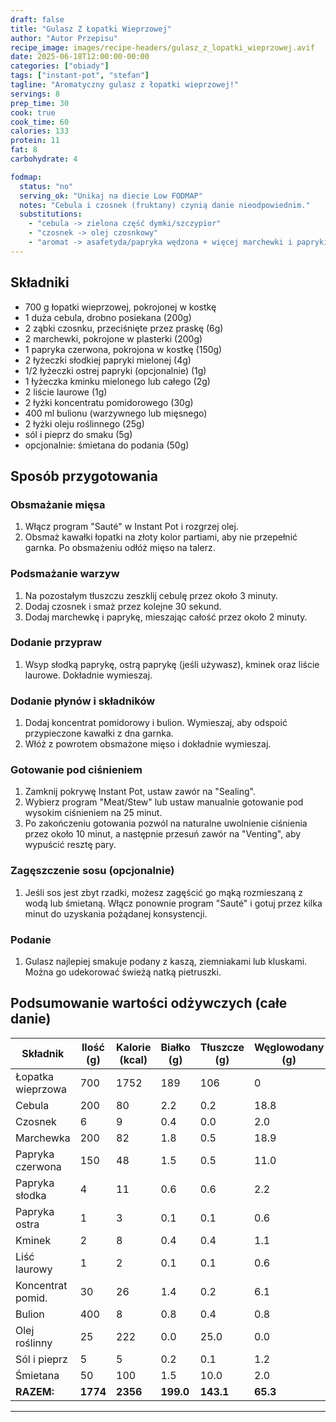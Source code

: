 ```yaml
---
draft: false
title: "Gulasz Z Łopatki Wieprzowej"
author: "Autor Przepisu"
recipe_image: images/recipe-headers/gulasz_z_lopatki_wieprzowej.avif
date: 2025-06-18T12:00:00-00:00
categories: ["obiady"]
tags: ["instant-pot", "stefan"]
tagline: "Aromatyczny gulasz z łopatki wieprzowej!"
servings: 8
prep_time: 30
cook: true
cook_time: 60
calories: 133
protein: 11
fat: 8
carbohydrate: 4

fodmap:
  status: "no"
  serving_ok: "Unikaj na diecie Low FODMAP"
  notes: "Cebula i czosnek (fruktany) czynią danie nieodpowiednim."
  substitutions:
    - "cebula -> zielona część dymki/szczypior"
    - "czosnek -> olej czosnkowy"
    - "aromat -> asafetyda/papryka wędzona + więcej marchewki i papryki"
---
```


## Składniki
- 700 g łopatki wieprzowej, pokrojonej w kostkę
- 1 duża cebula, drobno posiekana (200g)
- 2 ząbki czosnku, przeciśnięte przez praskę (6g)
- 2 marchewki, pokrojone w plasterki (200g)
- 1 papryka czerwona, pokrojona w kostkę (150g)
- 2 łyżeczki słodkiej papryki mielonej (4g)
- 1/2 łyżeczki ostrej papryki (opcjonalnie) (1g)
- 1 łyżeczka kminku mielonego lub całego (2g)
- 2 liście laurowe (1g)
- 2 łyżki koncentratu pomidorowego (30g)
- 400 ml bulionu (warzywnego lub mięsnego)
- 2 łyżki oleju roślinnego (25g)
- sól i pieprz do smaku (5g)
- opcjonalnie: śmietana do podania (50g)

## Sposób przygotowania
### Obsmażanie mięsa
1. Włącz program "Sauté" w Instant Pot i rozgrzej olej.
2. Obsmaż kawałki łopatki na złoty kolor partiami, aby nie przepełnić garnka. Po obsmażeniu odłóż mięso na talerz.

### Podsmażanie warzyw
1. Na pozostałym tłuszczu zeszklij cebulę przez około 3 minuty.
2. Dodaj czosnek i smaż przez kolejne 30 sekund.
3. Dodaj marchewkę i paprykę, mieszając całość przez około 2 minuty.

### Dodanie przypraw
1. Wsyp słodką paprykę, ostrą paprykę (jeśli używasz), kminek oraz liście laurowe. Dokładnie wymieszaj.

### Dodanie płynów i składników
1. Dodaj koncentrat pomidorowy i bulion. Wymieszaj, aby odspoić przypieczone kawałki z dna garnka.
2. Włóż z powrotem obsmażone mięso i dokładnie wymieszaj.

### Gotowanie pod ciśnieniem
1. Zamknij pokrywę Instant Pot, ustaw zawór na "Sealing".
2. Wybierz program "Meat/Stew" lub ustaw manualnie gotowanie pod wysokim ciśnieniem na 25 minut.
3. Po zakończeniu gotowania pozwól na naturalne uwolnienie ciśnienia przez około 10 minut, a następnie przesuń zawór na "Venting", aby wypuścić resztę pary.

### Zagęszczenie sosu (opcjonalnie)
1. Jeśli sos jest zbyt rzadki, możesz zagęścić go mąką rozmieszaną z wodą lub śmietaną. Włącz ponownie program "Sauté" i gotuj przez kilka minut do uzyskania pożądanej konsystencji.

### Podanie
1. Gulasz najlepiej smakuje podany z kaszą, ziemniakami lub kluskami. Można go udekorować świeżą natką pietruszki.

## Podsumowanie wartości odżywczych (całe danie)

| Składnik         | Ilość (g) | Kalorie (kcal) | Białko (g) | Tłuszcze (g) | Węglowodany (g) |
|------------------|-----------|---------------|------------|--------------|-----------------|
| Łopatka wieprzowa| 700       | 1752          | 189        | 106          | 0               |
| Cebula           | 200       | 80            | 2.2        | 0.2          | 18.8            |
| Czosnek          | 6         | 9             | 0.4        | 0.0          | 2.0             |
| Marchewka        | 200       | 82            | 1.8        | 0.5          | 18.9            |
| Papryka czerwona | 150       | 48            | 1.5        | 0.5          | 11.0            |
| Papryka słodka   | 4         | 11            | 0.6        | 0.6          | 2.2             |
| Papryka ostra    | 1         | 3             | 0.1        | 0.1          | 0.6             |
| Kminek           | 2         | 8             | 0.4        | 0.4          | 1.1             |
| Liść laurowy     | 1         | 2             | 0.1        | 0.1          | 0.6             |
| Koncentrat pomid.| 30        | 26            | 1.4        | 0.2          | 6.1             |
| Bulion           | 400       | 8             | 0.8        | 0.4          | 0.8             |
| Olej roślinny    | 25        | 222           | 0.0        | 25.0         | 0.0             |
| Sól i pieprz     | 5         | 5             | 0.2        | 0.1          | 1.2             |
| Śmietana         | 50        | 100           | 1.5        | 10.0         | 2.0             |
| **RAZEM:**       | **1774**  | **2356**      | **199.0**  | **143.1**    | **65.3**        |

---
